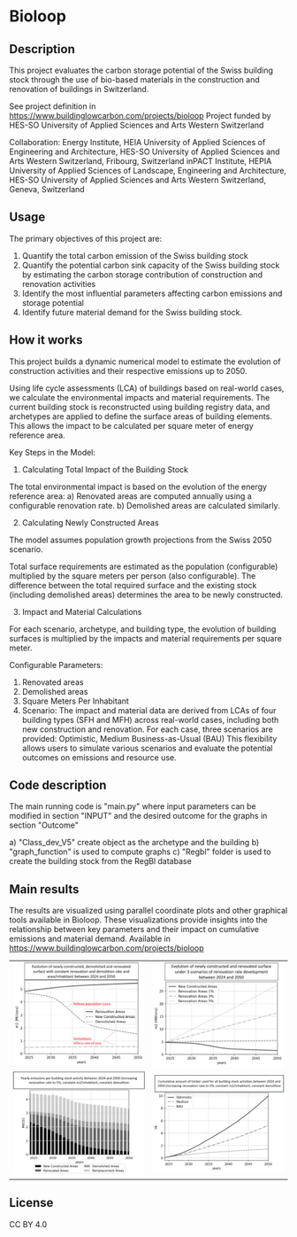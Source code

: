 # Bioloop


## Description
This project evaluates the carbon storage potential of the Swiss building stock through the use of bio-based materials in the construction and renovation of buildings in Switzerland.

See project definition in https://www.buildinglowcarbon.com/projects/bioloop
Project funded by HES-SO University of Applied Sciences and Arts Western Switzerland

Collaboration:
Energy Institute, HEIA University of Applied Sciences of Engineering and Architecture, HES-SO University of Applied Sciences and Arts Western Switzerland, Fribourg, Switzerland
inPACT Institute, HEPIA University of Applied Sciences of Landscape, Engineering and Architecture, HES-SO University of Applied Sciences and Arts Western Switzerland, Geneva, Switzerland


## Usage
The primary objectives of this project are:
1. Quantify the total carbon emission of the Swiss building stock
2. Quantify the potential carbon sink capacity of the Swiss building stock by estimating the carbon storage contribution of construction and renovation activities
3. Identify the most influential parameters affecting carbon emissions and storage potential
4. Identify future material demand for the Swiss building stock.

## How it works
This project builds a dynamic numerical model to estimate the evolution of construction activities and their respective emissions up to 2050.

Using life cycle assessments (LCA) of buildings based on real-world cases, we calculate the environmental impacts and material requirements. The current building stock is reconstructed using building registry data, and archetypes are applied to define the surface areas of building elements. This allows the impact to be calculated per square meter of energy reference area.

Key Steps in the Model:
1. Calculating Total Impact of the Building Stock
   
The total environmental impact is based on the evolution of the energy reference area:
a) Renovated areas are computed annually using a configurable renovation rate.
b) Demolished areas are calculated similarly.

2. Calculating Newly Constructed Areas
   
The model assumes population growth projections from the Swiss 2050 scenario.

Total surface requirements are estimated as the population (configurable) multiplied by the square meters per person (also configurable).
The difference between the total required surface and the existing stock (including demolished areas) determines the area to be newly constructed.

3. Impact and Material Calculations
   
For each scenario, archetype, and building type, the evolution of building surfaces is multiplied by the impacts and material requirements per square meter.

Configurable Parameters:
1. Renovated areas
2. Demolished areas
3. Square Meters Per Inhabitant
4. Scenario:
The impact and material data are derived from LCAs of four building types (SFH and MFH) across real-world cases, including both new construction and renovation. For each case, three scenarios are provided: Optimistic, Medium Business-as-Usual (BAU)
This flexibility allows users to simulate various scenarios and evaluate the potential outcomes on emissions and resource use.

## Code description
The main running code is "main.py" where input parameters can be modified in section "INPUT" and the desired outcome for the graphs in section "Outcome"

a) "Class_dev_V5" create object as the archetype and the building
b) "graph_function" is used to compute graphs
c) "Regbl" folder is used to create the building stock from the RegBl database

## Main results

The results are visualized using parallel coordinate plots and other graphical tools available in Bioloop. These visualizations provide insights into the relationship between key parameters and their impact on cumulative emissions and material demand.
Available in https://www.buildinglowcarbon.com/projects/bioloop

<table>
  <tr>
    <td>
      <img src="https://github.com/LuleSc/Bioloop/blob/main/Surface_evolution.png?raw=true" alt="Image 1" width="500"/>
    </td>
    <td>
      <img src="https://github.com/LuleSc/Bioloop/blob/main/Renovation_surface_evolution.png?raw=true" alt="Image 2" width="500"/>
    </td>
  </tr>
  <tr>
    <td>
      <img src="https://github.com/LuleSc/Bioloop/blob/main/Image3.png?raw=true" alt="Image 3" width="500"/>
    </td>
    <td>
      <img src="https://github.com/LuleSc/Bioloop/blob/main/Image4.png?raw=true" alt="Image 4" width="500"/>
    </td>
  </tr>
</table>

## License
CC BY 4.0
